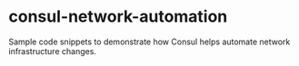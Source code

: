 # consul-network-automation

Sample code snippets to demonstrate how Consul helps automate network infrastructure changes. 
